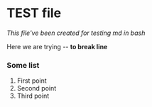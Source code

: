 # TEST file

_This file've been created for testing md in bash_

Here we are trying --
__to break line__

### Some list
1. First point
2. Second point
3. Third point


